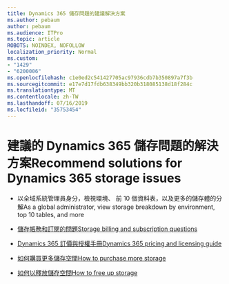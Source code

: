 ```yaml
---
title: Dynamics 365 儲存問題的建議解決方案
ms.author: pebaum
author: pebaum
ms.audience: ITPro
ms.topic: article
ROBOTS: NOINDEX, NOFOLLOW
localization_priority: Normal
ms.custom:
- "1429"
- "6200006"
ms.openlocfilehash: c1e0ed2c541427705ac97936cdb7b350897a7f3b
ms.sourcegitcommit: e17e7d17fdb638349bb320b318085138d18f284c
ms.translationtype: MT
ms.contentlocale: zh-TW
ms.lasthandoff: 07/16/2019
ms.locfileid: "35753454"
---
```

# <a name="recommend-solutions-for-dynamics-365-storage-issues"></a><span data-ttu-id="e392f-102">建議的 Dynamics 365 儲存問題的解決方案</span><span class="sxs-lookup"><span data-stu-id="e392f-102">Recommend solutions for Dynamics 365 storage issues</span></span>

* <span data-ttu-id="e392f-103">以全域系統管理員身分，檢視環境、 前 10 個資料表，以及更多的儲存體的分解</span><span class="sxs-lookup"><span data-stu-id="e392f-103">As a global administrator, view storage breakdown by environment, top 10 tables, and more</span></span>

* [<span data-ttu-id="e392f-104">儲存帳務和訂閱的問題</span><span class="sxs-lookup"><span data-stu-id="e392f-104">Storage billing and subscription questions</span></span>](https://docs.microsoft.com/dynamics365/customer-engagement/admin/contact-information-microsoft-dynamics-365-online-billing-support)

* [<span data-ttu-id="e392f-105">Dynamics 365 訂價與授權手冊</span><span class="sxs-lookup"><span data-stu-id="e392f-105">Dynamics 365 pricing and licensing guide</span></span>](https://dynamics.microsoft.com/pricing/)

* [<span data-ttu-id="e392f-106">如何購買更多儲存空間</span><span class="sxs-lookup"><span data-stu-id="e392f-106">How to purchase more storage</span></span>](https://docs.microsoft.com/en-us/dynamics365/customer-engagement/admin/manage-storage#add-storage-to-dynamics-365-online)

* [<span data-ttu-id="e392f-107">如何以釋放儲存空間</span><span class="sxs-lookup"><span data-stu-id="e392f-107">How to free up storage</span></span>](https://docs.microsoft.com/dynamics365/customer-engagement/admin/free-storage-space)
